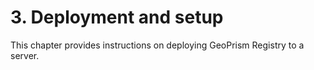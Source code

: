 # 3. Deployment and setup

This chapter provides instructions on deploying GeoPrism Registry to a server.
